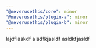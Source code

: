 ```yaml
---
"@neverusethis/core": minor
"@neverusethis/plugin-a": minor
"@neverusethis/plugin-b": minor
---
```


lajdflaskdf alsdfkjasldf asldkfjasldf
